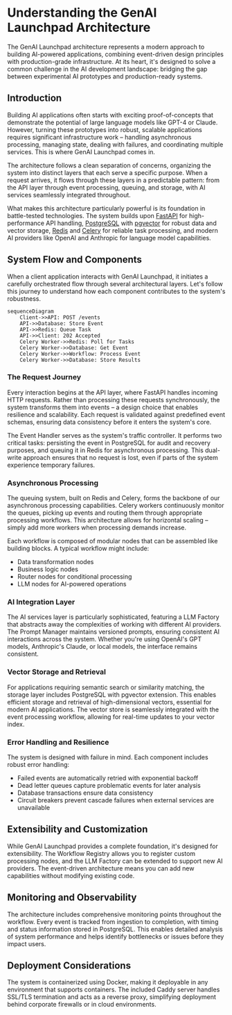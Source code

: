 # Understanding the GenAI Launchpad Architecture

The GenAI Launchpad architecture represents a modern approach to building AI-powered applications, combining event-driven design principles with production-grade infrastructure. At its heart, it's designed to solve a common challenge in the AI development landscape: bridging the gap between experimental AI prototypes and production-ready systems.
## Introduction

Building AI applications often starts with exciting proof-of-concepts that demonstrate the potential of large language models like GPT-4 or Claude. However, turning these prototypes into robust, scalable applications requires significant infrastructure work – handling asynchronous processing, managing state, dealing with failures, and coordinating multiple services. This is where GenAI Launchpad comes in.

The architecture follows a clean separation of concerns, organizing the system into distinct layers that each serve a specific purpose. When a request arrives, it flows through these layers in a predictable pattern: from the API layer through event processing, queuing, and storage, with AI services seamlessly integrated throughout.

What makes this architecture particularly powerful is its foundation in battle-tested technologies. The system builds upon [FastAPI](https://fastapi.tiangolo.com/) for high-performance API handling, [PostgreSQL](https://www.postgresql.org/) with [pgvector](https://github.com/pgvector/pgvector) for robust data and vector storage, [Redis](https://redis.io/) and [Celery](https://docs.celeryq.dev/) for reliable task processing, and modern AI providers like OpenAI and Anthropic for language model capabilities.

## System Flow and Components

When a client application interacts with GenAI Launchpad, it initiates a carefully orchestrated flow through several architectural layers. Let's follow this journey to understand how each component contributes to the system's robustness.

```mermaid
sequenceDiagram
    Client->>API: POST /events
    API->>Database: Store Event
    API->>Redis: Queue Task
    API->>Client: 202 Accepted
    Celery Worker->>Redis: Poll for Tasks
    Celery Worker->>Database: Get Event
    Celery Worker->>Workflow: Process Event
    Celery Worker->>Database: Store Results
```

### The Request Journey

Every interaction begins at the API layer, where FastAPI handles incoming HTTP requests. Rather than processing these requests synchronously, the system transforms them into events – a design choice that enables resilience and scalability. Each request is validated against predefined event schemas, ensuring data consistency before it enters the system's core.

The Event Handler serves as the system's traffic controller. It performs two critical tasks: persisting the event in PostgreSQL for audit and recovery purposes, and queuing it in Redis for asynchronous processing. This dual-write approach ensures that no request is lost, even if parts of the system experience temporary failures.

### Asynchronous Processing

The queuing system, built on Redis and Celery, forms the backbone of our asynchronous processing capabilities. Celery workers continuously monitor the queues, picking up events and routing them through appropriate processing workflows. This architecture allows for horizontal scaling – simply add more workers when processing demands increase.

Each workflow is composed of modular nodes that can be assembled like building blocks. A typical workflow might include:

- Data transformation nodes
- Business logic nodes
- Router nodes for conditional processing
- LLM nodes for AI-powered operations

### AI Integration Layer

The AI services layer is particularly sophisticated, featuring a LLM Factory that abstracts away the complexities of working with different AI providers. The Prompt Manager maintains versioned prompts, ensuring consistent AI interactions across the system. Whether you're using OpenAI's GPT models, Anthropic's Claude, or local models, the interface remains consistent.

### Vector Storage and Retrieval

For applications requiring semantic search or similarity matching, the storage layer includes PostgreSQL with pgvector extension. This enables efficient storage and retrieval of high-dimensional vectors, essential for modern AI applications. The vector store is seamlessly integrated with the event processing workflow, allowing for real-time updates to your vector index.

### Error Handling and Resilience

The system is designed with failure in mind. Each component includes robust error handling:

- Failed events are automatically retried with exponential backoff
- Dead letter queues capture problematic events for later analysis
- Database transactions ensure data consistency
- Circuit breakers prevent cascade failures when external services are unavailable

## Extensibility and Customization

While GenAI Launchpad provides a complete foundation, it's designed for extensibility. The Workflow Registry allows you to register custom processing nodes, and the LLM Factory can be extended to support new AI providers. The event-driven architecture means you can add new capabilities without modifying existing code.

## Monitoring and Observability

The architecture includes comprehensive monitoring points throughout the workflow. Every event is tracked from ingestion to completion, with timing and status information stored in PostgreSQL. This enables detailed analysis of system performance and helps identify bottlenecks or issues before they impact users.

## Deployment Considerations

The system is containerized using Docker, making it deployable in any environment that supports containers. The included Caddy server handles SSL/TLS termination and acts as a reverse proxy, simplifying deployment behind corporate firewalls or in cloud environments.